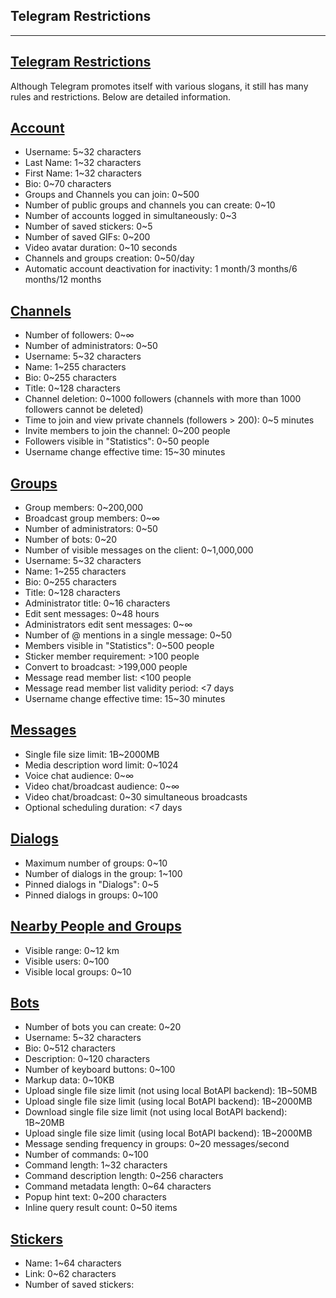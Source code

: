 ## Telegram Restrictions

---

## [Telegram Restrictions](#telegram-restrictions)

Although Telegram promotes itself with various slogans, it still has many rules and restrictions. Below are detailed information.

## [Account](#account)

- Username: 5~32 characters
- Last Name: 1~32 characters
- First Name: 1~32 characters
- Bio: 0~70 characters
- Groups and Channels you can join: 0~500
- Number of public groups and channels you can create: 0~10
- Number of accounts logged in simultaneously: 0~3
- Number of saved stickers: 0~5
- Number of saved GIFs: 0~200
- Video avatar duration: 0~10 seconds
- Channels and groups creation: 0~50/day
- Automatic account deactivation for inactivity: 1 month/3 months/6 months/12 months

## [Channels](#channels)

- Number of followers: 0~∞
- Number of administrators: 0~50
- Username: 5~32 characters
- Name: 1~255 characters
- Bio: 0~255 characters
- Title: 0~128 characters
- Channel deletion: 0~1000 followers (channels with more than 1000 followers cannot be deleted)
- Time to join and view private channels (followers > 200): 0~5 minutes
- Invite members to join the channel: 0~200 people
- Followers visible in "Statistics": 0~50 people
- Username change effective time: 15~30 minutes

## [Groups](#groups)

- Group members: 0~200,000
- Broadcast group members: 0~∞
- Number of administrators: 0~50
- Number of bots: 0~20
- Number of visible messages on the client: 0~1,000,000
- Username: 5~32 characters
- Name: 1~255 characters
- Bio: 0~255 characters
- Title: 0~128 characters
- Administrator title: 0~16 characters
- Edit sent messages: 0~48 hours
- Administrators edit sent messages: 0~∞
- Number of @ mentions in a single message: 0~50
- Members visible in "Statistics": 0~500 people
- Sticker member requirement: >100 people
- Convert to broadcast: >199,000 people
- Message read member list: <100 people
- Message read member list validity period: <7 days
- Username change effective time: 15~30 minutes

## [Messages](#messages)

- Single file size limit: 1B~2000MB
- Media description word limit: 0~1024
- Voice chat audience: 0~∞
- Video chat/broadcast audience: 0~∞
- Video chat/broadcast: 0~30 simultaneous broadcasts
- Optional scheduling duration: <7 days

## [Dialogs](#dialogs)

- Maximum number of groups: 0~10
- Number of dialogs in the group: 1~100
- Pinned dialogs in "Dialogs": 0~5
- Pinned dialogs in groups: 0~100

## [Nearby People and Groups](#nearby-people-and-groups)

- Visible range: 0~12 km
- Visible users: 0~100
- Visible local groups: 0~10

## [Bots](#bots)

- Number of bots you can create: 0~20
- Username: 5~32 characters
- Bio: 0~512 characters
- Description: 0~120 characters
- Number of keyboard buttons: 0~100
- Markup data: 0~10KB
- Upload single file size limit (not using local BotAPI backend): 1B~50MB
- Upload single file size limit (using local BotAPI backend): 1B~2000MB
- Download single file size limit (not using local BotAPI backend): 1B~20MB
- Upload single file size limit (using local BotAPI backend): 1B~2000MB
- Message sending frequency in groups: 0~20 messages/second
- Number of commands: 0~100
- Command length: 1~32 characters
- Command description length: 0~256 characters
- Command metadata length: 0~64 characters
- Popup hint text: 0~200 characters
- Inline query result count: 0~50 items

## [Stickers](#stickers)

- Name: 1~64 characters
- Link: 0~62 characters
- Number of saved stickers: